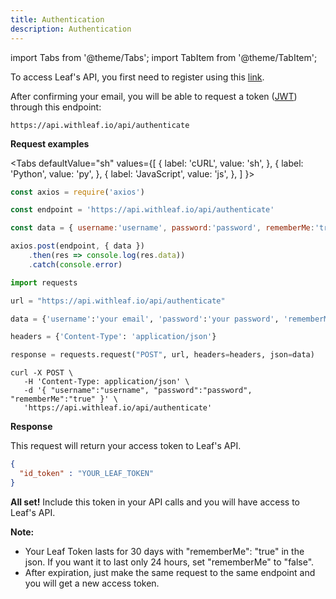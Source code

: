 ```yaml
---
title: Authentication
description: Authentication
---
```


import Tabs from '@theme/Tabs';
import TabItem from '@theme/TabItem';

To access Leaf's API, you first need to register using this [link][register]. 

After confirming your email, you will be able to request a token ([JWT][jwt]) through
this endpoint:

```
https://api.withleaf.io/api/authenticate
```



**Request examples**

<Tabs
  defaultValue="sh"
  values={[
    { label: 'cURL', value: 'sh', },
    { label: 'Python', value: 'py', },
    { label: 'JavaScript', value: 'js', },
  ]
}>
  <TabItem value="js">

  ```js
  const axios = require('axios')

  const endpoint = 'https://api.withleaf.io/api/authenticate'

  const data = { username:'username', password:'password', rememberMe:'true'}

  axios.post(endpoint, { data })
      .then(res => console.log(res.data))
      .catch(console.error)
  ```

  </TabItem>
  <TabItem value="py">

  ```py
  import requests

  url = "https://api.withleaf.io/api/authenticate"

  data = {'username':'your email', 'password':'your password', 'rememberMe':'true'}

  headers = {'Content-Type': 'application/json'}

  response = requests.request("POST", url, headers=headers, json=data)
  ```

  </TabItem>
  <TabItem value="sh">

  ```shell
  curl -X POST \
     -H 'Content-Type: application/json' \
     -d '{ "username":"username", "password":"password", "rememberMe":"true" }' \
     'https://api.withleaf.io/api/authenticate'
  ```

  </TabItem>
</Tabs>

**Response**

This request will return your access token to Leaf's API.

```json
{
  "id_token" : "YOUR_LEAF_TOKEN"
}
```
**All set!** Include this token in your API calls and you will have access to
Leaf's API.

**Note:** 
- Your Leaf Token lasts for 30 days with "rememberMe": "true" in the
json. If you want it to last only 24 hours, set "rememberMe" to "false". 
- After expiration, just make the same request to the same endpoint and you will
get a new access token. 

[register]: https://withleaf.io/account/quickstart/
[jwt]: https://tools.ietf.org/html/rfc7519
